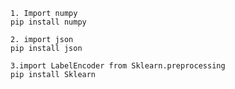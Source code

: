```
1. Import numpy
pip install numpy
```
```
2. import json
pip install json
```
```
3.import LabelEncoder from Sklearn.preprocessing
pip install Sklearn
```
